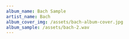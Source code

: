 ```yaml
---
album_name: Bach Sample
artist_name: Bach
album_cover_img: /assets/bach-album-cover.jpg
album_sample: /assets/bach-2.wav
---
```


